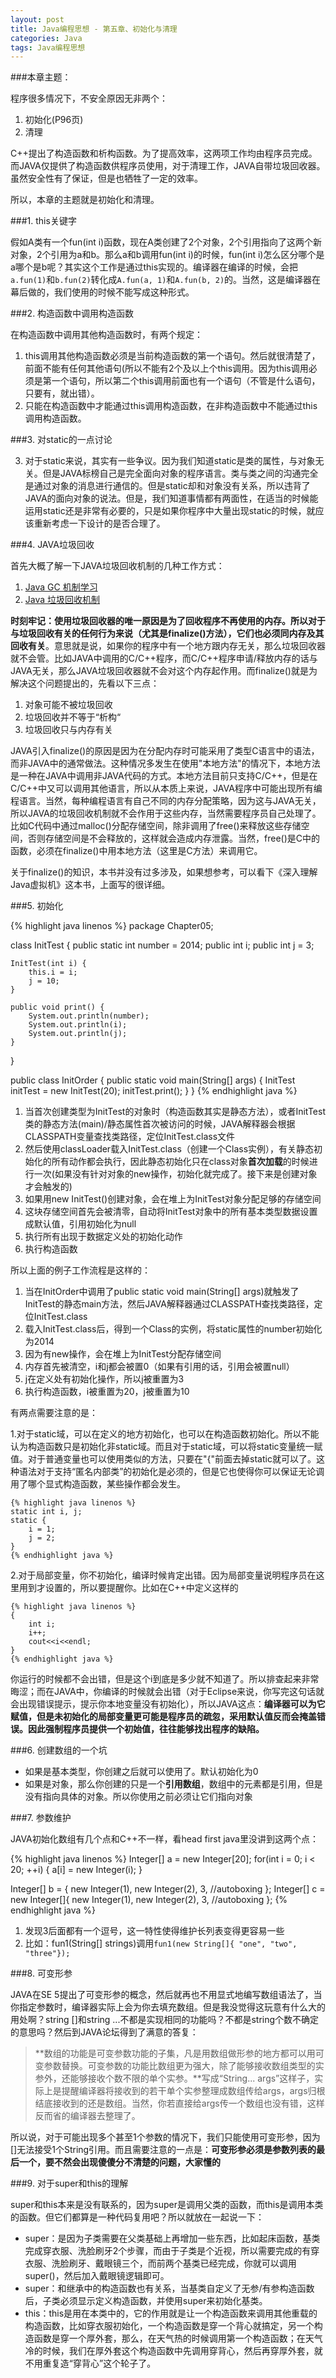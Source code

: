 ```yaml
---
layout: post
title: Java编程思想 - 第五章、初始化与清理
categories: Java
tags: Java编程思想
---
```


###本章主题：

程序很多情况下，不安全原因无非两个：

1. 初始化(P96页)
2. 清理

C++提出了构造函数和析构函数。为了提高效率，这两项工作均由程序员完成。而JAVA仅提供了构造函数供程序员使用，对于清理工作，JAVA自带垃圾回收器。虽然安全性有了保证，但是也牺牲了一定的效率。

所以，本章的主题就是初始化和清理。

###1. this关键字

假如A类有一个fun(int i)函数，现在A类创建了2个对象，2个引用指向了这两个新对象，2个引用为a和b。那么a和b调用fun(int i)的时候，fun(int i)怎么区分哪个是a哪个是b呢？其实这个工作是通过this实现的。编译器在编译的时候，会把```a.fun(1)```和```b.fun(2)```转化成```A.fun(a, 1)```和```A.fun(b, 2)```的。当然，这是编译器在幕后做的，我们使用的时候不能写成这种形式。

###2. 构造函数中调用构造函数

在构造函数中调用其他构造函数时，有两个规定：

1. this调用其他构造函数必须是当前构造函数的第一个语句。然后就很清楚了，前面不能有任何其他语句(所以不能有2个及以上个this调用。因为this调用必须是第一个语句，所以第二个this调用前面也有一个语句（不管是什么语句，只要有，就出错）。
2. 只能在构造函数中才能通过this调用构造函数，在非构造函数中不能通过this调用构造函数。

###3. 对static的一点讨论

3. 对于static来说，其实有一些争议。因为我们知道static是类的属性，与对象无关。但是JAVA标榜自己是完全面向对象的程序语言。类与类之间的沟通完全是通过对象的消息进行通信的。但是static却和对象没有关系，所以违背了JAVA的面向对象的说法。但是，我们知道事情都有两面性，在适当的时候能运用static还是非常有必要的，只是如果你程序中大量出现static的时候，就应该重新考虑一下设计的是否合理了。

###4. JAVA垃圾回收

首先大概了解一下JAVA垃圾回收机制的几种工作方式：

1. [Java GC 机制学习](http://github.thinkingbar.com/garbage_collection)
2. [Java 垃圾回收机制](http://www.thinkingbar.com/2013/11/java%E5%9E%83%E5%9C%BE%E5%9B%9E%E6%94%B6%E6%9C%BA%E5%88%B6/)

**时刻牢记：使用垃圾回收器的唯一原因是为了回收程序不再使用的内存。**所以对于与垃圾回收有关的任何行为来说（尤其是finalize()方法），它们也必须**同内存及其回收有关**。意思就是说，如果你的程序中有一个地方跟内存无关，那么垃圾回收器就不会管。比如JAVA中调用的C/C++程序，而C/C++程序申请/释放内存的话与JAVA无关，那么JAVA垃圾回收器就不会对这个内存起作用。而finalize()就是为解决这个问题提出的，先看以下三点：

1. 对象可能不被垃圾回收
2. 垃圾回收并不等于“析构“
3. 垃圾回收只与内存有关
	
JAVA引入finalize()的原因是因为在分配内存时可能采用了类型C语言中的语法，而非JAVA中的通常做法。这种情况多发生在使用"本地方法"的情况下，本地方法是一种在JAVA中调用非JAVA代码的方式。本地方法目前只支持C/C++，但是在C/C++中又可以调用其他语言，所以从本质上来说，JAVA程序中可能出现所有编程语言。当然，每种编程语言有自己不同的内存分配策略，因为这与JAVA无关，所以JAVA的垃圾回收机制就不会作用于这些内存，当然需要程序员自己处理了。比如C代码中通过malloc()分配存储空间，除非调用了free()来释放这些存储空间，否则存储空间是不会释放的，这样就会造成内存泄露。当然，free()是C中的函数，必须在finalize()中用本地方法（这里是C方法）来调用它。

关于finalize()的知识，本书并没有过多涉及，如果想参考，可以看下《深入理解Java虚拟机》这本书，上面写的很详细。

###5. 初始化

{% highlight java linenos %}
package Chapter05;

class InitTest {
	public static int number = 2014;
	public int i;
	public int j = 3;
	
	InitTest(int i) {
		this.i = i;
		j = 10;
	}
	
	public void print() {
		System.out.println(number);
		System.out.println(i);
		System.out.println(j);
	}
}

public class InitOrder {
	public static void main(String[] args) {
		InitTest initTest = new InitTest(20);
		initTest.print();
	}
}
{% endhighlight java %}

1. 当首次创建类型为InitTest的对象时（构造函数其实是静态方法），或者InitTest类的静态方法(main)/静态属性首次被访问的时候，JAVA解释器会根据CLASSPATH变量查找类路径，定位InitTest.class文件
2. 然后使用classLoader载入InitTest.class（创建一个Class实例），有关静态初始化的所有动作都会执行，因此静态初始化只在class对象**首次加载**的时候进行一次(如果没有针对对象的new操作，初始化就完成了。接下来是创建对象才会触发的)
3. 如果用new InitTest()创建对象，会在堆上为InitTest对象分配足够的存储空间
4. 这块存储空间首先会被清零，自动将InitTest对象中的所有基本类型数据设置成默认值，引用初始化为null
5. 执行所有出现于数据定义处的初始化动作
6. 执行构造函数

所以上面的例子工作流程是这样的：

1. 当在InitOrder中调用了public static void main(String[] args)就触发了InitTest的静态main方法，然后JAVA解释器通过CLASSPATH查找类路径，定位InitTest.class
2. 载入InitTest.class后，得到一个Class的实例，将static属性的number初始化为2014
3. 因为有new操作，会在堆上为InitTest分配存储空间
4. 内存首先被清空，i和j都会被置0（如果有引用的话，引用会被置null）
5. j在定义处有初始化操作，所以j被重置为3
6. 执行构造函数，i被重置为20，j被重置为10
	
有两点需要注意的是：

1.对于static域，可以在定义的地方初始化，也可以在构造函数初始化。所以不能认为构造函数只是初始化非static域。而且对于static域，可以将static变量统一赋值。对于普通变量也可以使用类似的方法，只要在"{"前面去掉static就可以了。这种语法对于支持“匿名内部类”的初始化是必须的，但是它也使得你可以保证无论调用了哪个显式构造函数，某些操作都会发生。

    {% highlight java linenos %}
    static int i, j;
    static {
        i = 1;
        j = 2;
    }
    {% endhighlight java %}

2.对于局部变量，你不初始化，编译时候肯定出错。因为局部变量说明程序员在这里用到才设置的，所以要提醒你。比如在C++中定义这样的

    {% highlight java linenos %}
    {
        int i;
        i++;
        cout<<i<<endl;
    }
    {% endhighlight java %}

你运行的时候都不会出错，但是这个i到底是多少就不知道了。所以排查起来非常晦涩；而在JAVA中，你编译的时候就会出错（对于Eclipse来说，你写完这句话就会出现错误提示，提示你本地变量没有初始化），所以JAVA这点：**编译器可以为它赋值，但是未初始化的局部变量更可能是程序员的疏忽，采用默认值反而会掩盖错误。因此强制程序员提供一个初始值，往往能够找出程序的缺陷。**
	
###6. 创建数组的一个坑
	
* 如果是基本类型，你创建之后就可以使用了。默认初始化为0
* 如果是对象，那么你创建的只是一个**引用数组**，数组中的元素都是引用，但是没有指向具体的对象。所以你使用之前必须让它们指向对象

###7. 参数维护

JAVA初始化数组有几个点和C++不一样，看head first java里没讲到这两个点：

{% highlight java linenos %}
Integer[] a = new Integer[20];
for(int i = 0; i < 20; ++i) {
    a[i] = new Integer(i);
}

Integer[] b = { 
    new Integer(1),
    new Integer(2),
    3,				//autoboxing
    };
Integer[] c = new Integer[]{
    new Integer(1),
    new Integer(2),
    3,              //autoboxing
    };
{% endhighlight java %}

1. 发现3后面都有一个逗号，这一特性使得维护长列表变得更容易一些
2. 比如：fun1(String[] strings)调用```fun1(new String[]{ "one", "two", "three"});```    

###8. 可变形参

JAVA在SE 5提出了可变形参的概念，然后就再也不用显式地编写数组语法了，当你指定参数时，编译器实际上会为你去填充数组。但是我没觉得这玩意有什么大的用处啊？string []和string ...不都是实现相同的功能吗？不都是string个数不确定的意思吗？然后到JAVA论坛得到了满意的答复：

> **数组的功能是可变参数功能的子集，凡是用数组做形参的地方都可以用可变参数替换。可变参数的功能比数组更为强大，除了能够接收数组类型的实参外，还能够接收个数不限的单个实参。**写成“String... args”这样子，实际上是提醒编译器将接收到的若干单个实参整理成数组传给args，args归根结底接收到的还是数组。当然，你若直接给args传一个数组也没有错，这样反而省的编译器去整理了。

所以说，对于可能出现多个甚至1个参数的情况下，我们只能使用可变形参，因为[]无法接受1个String引用。而且需要注意的一点是：**可变形参必须是参数列表的最后一个，要不然会出现傻傻分不清楚的问题，大家懂的**

###9. 对于super和this的理解

super和this本来是没有联系的，因为super是调用父类的函数，而this是调用本类的函数。但它们都算是一种代码复用吧？所以就放在一起说一下：

* super：是因为子类需要在父类基础上再增加一些东西，比如起床函数，基类完成穿衣服、洗脸刷牙2个步骤，而由于子类是个近视，所以需要完成的有穿衣服、洗脸刷牙、戴眼镜三个，而前两个基类已经完成，你就可以调用super()，然后加入戴眼镜逻辑即可。
* super：和继承中的构造函数也有关系，当基类自定义了无参/有参构造函数后，子类必须显示定义构造函数，并使用super来初始化基类。
* this：this是用在本类中的，它的作用就是让一个构造函数来调用其他重载的构造函数，比如穿衣服初始化，一个构造函数是穿一个背心就搞定，另一个构造函数是穿一个厚外套，那么，在天气热的时候调用第一个构造函数；在天气冷的时候，我们在厚外套这个构造函数中先调用穿背心，然后再穿厚外套，就不用重复造“穿背心”这个轮子了。
